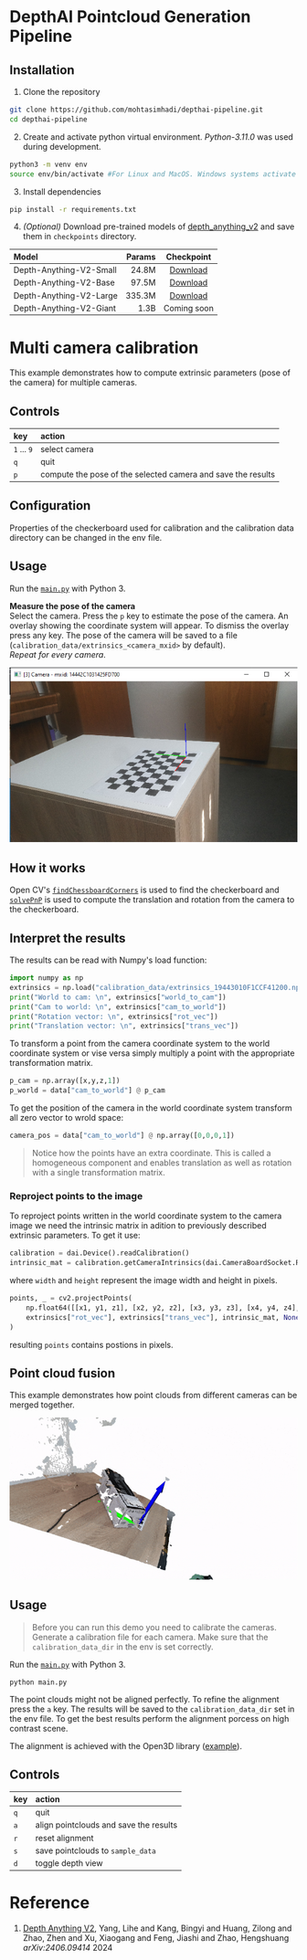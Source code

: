 # DepthAI Pointcloud Generation Pipeline
## Installation
1. Clone the repository
```bash
git clone https://github.com/mohtasimhadi/depthai-pipeline.git
cd depthai-pipeline
```
2. Create and activate python virtual environment. *Python-3.11.0* was used during development.
```bash
python3 -m venv env
source env/bin/activate #For Linux and MacOS. Windows systems activate python virtual env in a different way!
```

3. Install dependencies
```bash
pip install -r requirements.txt
```

4. *(Optional)* Download pre-trained models of [depth_anything_v2](https://depth-anything-v2.github.io/) and save them in ```checkpoints``` directory.

| Model | Params | Checkpoint |
|:-|-:|:-:|
| Depth-Anything-V2-Small | 24.8M | [Download](https://huggingface.co/depth-anything/Depth-Anything-V2-Small/resolve/main/depth_anything_v2_vits.pth?download=true) |
| Depth-Anything-V2-Base | 97.5M | [Download](https://huggingface.co/depth-anything/Depth-Anything-V2-Base/resolve/main/depth_anything_v2_vitb.pth?download=true) |
| Depth-Anything-V2-Large | 335.3M | [Download](https://huggingface.co/depth-anything/Depth-Anything-V2-Large/resolve/main/depth_anything_v2_vitl.pth?download=true) |
| Depth-Anything-V2-Giant | 1.3B | Coming soon |


# Multi camera calibration
This example demonstrates how to compute extrinsic parameters (pose of the camera) for multiple cameras.


## Controls
| key 			| action
| :---			| :---			|
| `1` ... `9` 	| select camera |
| `q`			| quit 			|
| `p`			| compute the pose of the selected camera and save the results |

## Configuration
Properties of the checkerboard used for calibration and the calibration data directory can be changed in the env file.

## Usage
Run the [`main.py`](main.py) with Python 3.

__Measure the pose of the camera__ \
Select the camera. Press the `p` key to estimate the pose of the camera. An overlay showing the coordinate system will appear. To dismiss the overlay press any key. The pose of the camera will be saved to a file (`calibration_data/extrinsics_<camera_mxid>` by default). \
_Repeat for every camera_. 

![pose estimation](img/pose.png)

## How it works
Open CV's [`findChessboardCorners`](https://docs.opencv.org/4.x/d9/d0c/group__calib3d.html#ga93efa9b0aa890de240ca32b11253dd4a) is used to find the checkerboard and [`solvePnP`](https://docs.opencv.org/4.x/d9/d0c/group__calib3d.html#ga549c2075fac14829ff4a58bc931c033d) is used to compute the translation and rotation  from the camera to the checkerboard.



## Interpret the results

The results can be read with Numpy's load function:
```python
import numpy as np
extrinsics = np.load("calibration_data/extrinsics_19443010F1CCF41200.npz")
print("World to cam: \n", extrinsics["world_to_cam"])
print("Cam to world: \n", extrinsics["cam_to_world"])
print("Rotation vector: \n", extrinsics["rot_vec"])
print("Translation vector: \n", extrinsics["trans_vec"])
```

To transform a point from the camera coordinate system to the world coordinate system or vise versa simply multiply a point with the appropriate transformation matrix.
```python
p_cam = np.array([x,y,z,1])
p_world = data["cam_to_world"] @ p_cam
```

To get the position of the camera in the world coordinate system transform all zero vector to wrold space:
```python
camera_pos = data["cam_to_world"] @ np.array([0,0,0,1])
```

> Notice how the points have an extra coordinate. This is called a homogeneous component and enables translation as well as rotation with a single transformation matrix.

### Reproject points to the image
To reproject points written in the world coordinate system to the camera image we need the intrinsic matrix in adition to previously described extrinsic parameters. To get it use:
```python
calibration = dai.Device().readCalibration()
intrinsic_mat = calibration.getCameraIntrinsics(dai.CameraBoardSocket.RGB, width, height)
```
where `width` and `height` represent the image width and height in pixels.
```python
points, _ = cv2.projectPoints(
	np.float64([[x1, y1, z1], [x2, y2, z2], [x3, y3, z3], [x4, y4, z4], ...]), 
	extrinsics["rot_vec"], extrinsics["trans_vec"], intrinsic_mat, None
)
```
resulting `points` contains postions in pixels.



## Point cloud fusion
This example demonstrates how point clouds from different cameras can be merged together.

![demo](img/demo.gif)

## Usage
> Before you can run this demo you need to calibrate the cameras. Generate a calibration file for each camera. Make sure that the `calibration_data_dir` in the env is set correctly.

Run the [`main.py`](main.py) with Python 3.
```
python main.py
```

The point clouds might not be aligned perfectly. To refine the alignment press the `a` key. The results will be saved to the `calibration_data_dir` set in the env file. To get the best results perform the alignment porcess on high contrast scene.

The alignment is achieved with the Open3D library ([example](http://www.open3d.org/docs/latest/python_example/pipelines/index.html#colored-icp-registration-py)).

## Controls
| key 			| action
| :---			| :---			|
| `q`			| quit 			|
| `a`			| align pointclouds and save the results |
| `r`			| reset alignment |
| `s`			| save pointclouds to `sample_data` |
| `d`			| toggle depth view |


# Reference
1. [Depth Anything V2](arXiv:2406.09414), Yang, Lihe and Kang, Bingyi and Huang, Zilong and Zhao, Zhen and Xu, Xiaogang and Feng, Jiashi and Zhao, Hengshuang *arXiv:2406.09414* 2024